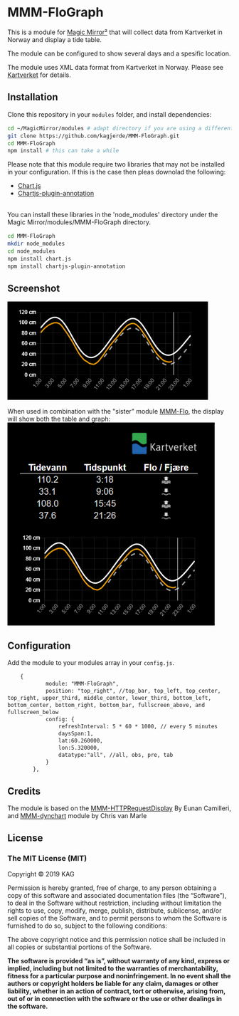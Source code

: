 # MMM-FloGraph

This is a module for [Magic Mirror²](https://github.com/MichMich/MagicMirror) that will collect data from Kartverket in Norway and display a tide table.

The module can be configured to show several days and a spesific location.

The module uses XML data format from Kartverket in Norway.
Please see [Kartverket](http://api.sehavniva.no/tideapi_no.html) for details.

## Installation

Clone this repository in your `modules` folder, and install dependencies:
```bash
cd ~/MagicMirror/modules # adapt directory if you are using a different one
git clone https://github.com/kagjerde/MMM-FloGraph.git
cd MMM-FloGraph
npm install # this can take a while
```
Please note that this module require two libraries that may not be installed in your configuration.
If this is the case then pleas downolad the following:
</br>
- [Chart.js](https://github.com/chartjs/Chart.js)
- [Chartjs-plugin-annotation](https://github.com/chartjs/chartjs-plugin-annotation)
</br>
You can install these libraries in the 'node_modules' directory under the Magic Mirror/modules/MMM-FloGraph directory.

```bash
cd MMM-FloGraph
mkdir node_modules
cd node_modules
npm install chart.js
npm install chartjs-plugin-annotation
```

## Screenshot

![Layout 1](Screen_shot.png)

When used in combination with the "sister" module [MMM-Flo](https://github.com/kagjerde/MMM-Flo), the display will show both the table and graph:
![Layout 1](Screen_shot2.png)

## Configuration

Add the module to your modules array in your `config.js`.
```
	{
			module: "MMM-FloGraph",
			position: "top_right", //top_bar, top_left, top_center, top_right, upper_third, middle_center, lower_third, bottom_left, bottom_center, bottom_right, bottom_bar, fullscreen_above, and fullscreen_below
			config: {
				refreshInterval: 5 * 60 * 1000, // every 5 minutes
				daysSpan:1,
				lat:60.260000,
				lon:5.320000,
				datatype:"all", //all, obs, pre, tab
			}
        }, 
```

## Credits

The module is based on the [MMM-HTTPRequestDisplay](https://github.com/Eunanibus/MMM-HTTPRequestDisplay) By Eunan Camilleri, and [MMM-dynchart](https://github.com/qistoph/MMM-dynchart)
module by Chris van Marle

## License

### The MIT License (MIT)

Copyright © 2019 KAG

Permission is hereby granted, free of charge, to any person
obtaining a copy of this software and associated documentation
files (the “Software”), to deal in the Software without
restriction, including without limitation the rights to use,
copy, modify, merge, publish, distribute, sublicense, and/or sell
copies of the Software, and to permit persons to whom the
Software is furnished to do so, subject to the following
conditions:

The above copyright notice and this permission notice shall be
included in all copies or substantial portions of the Software.

**The software is provided “as is”, without warranty of any kind, express or implied, including but not limited to the warranties of merchantability, fitness for a particular purpose and noninfringement. In no event shall the authors or copyright holders be liable for any claim, damages or other liability, whether in an action of contract, tort or otherwise, arising from, out of or in connection with the software or the use or other dealings in the software.**



